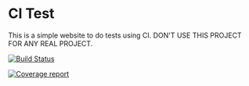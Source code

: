 # CI Test

This is a simple website to do tests using CI. DON'T USE THIS PROJECT FOR ANY REAL PROJECT.

[![Build Status](https://travis-ci.org/guilherme-gm/automatic-test.svg?branch=master)](https://travis-ci.org/guilherme-gm/automatic-test)

[![Coverage report](https://gitlab.com/gitlab-org/gitlab-ce/badges/master/coverage.svg?job=coverage)](https://guilherme-gm.gitlab.io/ci-test)